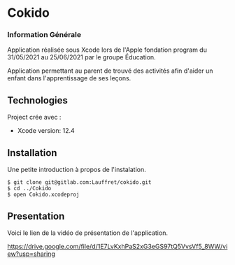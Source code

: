 # Cokido

### Information Générale 

Application réalisée  sous Xcode lors de l'Apple fondation program du 31/05/2021 au 25/06/2021 par le groupe Éducation.

Application permettant au parent de trouvé des activités afin d'aider un enfant dans l'apprentissage de ses leçons.

## Technologies 
Project crée avec :
* Xcode version: 12.4

## Installation

Une petite introduction à propos de l'instalation.
```
$ git clone git@gitlab.com:Lauffret/cokido.git
$ cd ../Cokido
$ open Cokido.xcodeproj

```
## Presentation

Voici le lien de la vidéo de présentation de l'application.

https://drive.google.com/file/d/1E7LvKxhPaS2xG3eGS97tQ5VvsVf5_8WW/view?usp=sharing
